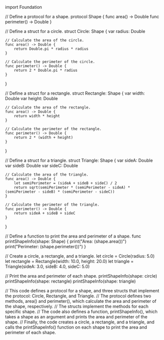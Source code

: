 import Foundation

// Define a protocol for a shape.
protocol Shape {
    func area() -> Double
    func perimeter() -> Double
}

// Define a struct for a circle.
struct Circle: Shape {
    var radius: Double

    // Calculate the area of the circle.
    func area() -> Double {
        return Double.pi * radius * radius
    }

    // Calculate the perimeter of the circle.
    func perimeter() -> Double {
        return 2 * Double.pi * radius
    }
}

// Define a struct for a rectangle.
struct Rectangle: Shape {
    var width: Double
    var height: Double

    // Calculate the area of the rectangle.
    func area() -> Double {
        return width * height
    }

    // Calculate the perimeter of the rectangle.
    func perimeter() -> Double {
        return 2 * (width + height)
    }
}

// Define a struct for a triangle.
struct Triangle: Shape {
    var sideA: Double
    var sideB: Double
    var sideC: Double

    // Calculate the area of the triangle.
    func area() -> Double {
        let semiPerimeter = (sideA + sideB + sideC) / 2
        return sqrt(semiPerimeter * (semiPerimeter - sideA) * (semiPerimeter - sideB) * (semiPerimeter - sideC))
    }

    // Calculate the perimeter of the triangle.
    func perimeter() -> Double {
        return sideA + sideB + sideC
    }
}

// Define a function to print the area and perimeter of a shape.
func printShapeInfo(shape: Shape) {
    print("Area: \(shape.area())")
    print("Perimeter: \(shape.perimeter())")
}

// Create a circle, a rectangle, and a triangle.
let circle = Circle(radius: 5.0)
let rectangle = Rectangle(width: 10.0, height: 20.0)
let triangle = Triangle(sideA: 3.0, sideB: 4.0, sideC: 5.0)

// Print the area and perimeter of each shape.
printShapeInfo(shape: circle)
printShapeInfo(shape: rectangle)
printShapeInfo(shape: triangle)

// This code defines a protocol for a shape, and three structs that implement the protocol: Circle, Rectangle, and Triangle.
// The protocol defines two methods, area() and perimeter(), which calculate the area and perimeter of the shape, respectively.
// The structs implement the methods for each specific shape.
// The code also defines a function, printShapeInfo(), which takes a shape as an argument and prints the area and perimeter of the shape.
// Finally, the code creates a circle, a rectangle, and a triangle, and calls the printShapeInfo() function on each shape to print the area and perimeter of each shape.